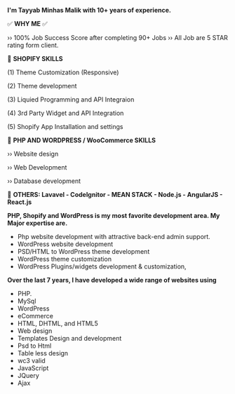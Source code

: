 **I'm Tayyab Minhas Malik with 10+ years of experience.**

✅ **WHY ME** ✅

›› 100% Job Success Score after completing 90+ Jobs
›› All Job are 5 STAR rating form client.

🔸 **SHOPIFY SKILLS**

(1) Theme Customization (Responsive)

(2) Theme development

(3) Liquied Programming and API Integraion

(4) 3rd Party Widget and API Integration

(5) Shopify App Installation and settings

🔸 **PHP AND WORDPRESS / WooCommerce SKILLS**

›› Website design

›› Web Development

›› Database development

🔸 **OTHERS: Lavavel - CodeIgnitor - MEAN STACK - Node.js - AngularJS - React.js**

**PHP, Shopify and WordPress is my most favorite development area. My Major expertise are.**

- Php website development with attractive back-end admin support.
- WordPress website development
- PSD/HTML to WordPress theme development
- WordPress theme customization
- WordPress Plugins/widgets development & customization,


**Over the last 7 years, I have developed a wide range of websites using**
- PHP.
- MySql
- WordPress
- eCommerce
- HTML, DHTML, and HTML5
- Web design
- Templates Design and development
- Psd to Html
- Table less design
- wc3 valid
- JavaScript  
- JQuery 
- Ajax
